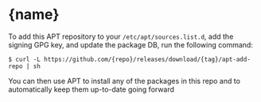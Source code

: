 # {name}

To add this APT repository to your `/etc/apt/sources.list.d`, add the
signing GPG key, and update the package DB, run the following command:

    $ curl -L https://github.com/{repo}/releases/download/{tag}/apt-add-repo | sh

You can then use APT to install any of the packages in this repo and
to automatically keep them up-to-date going forward
